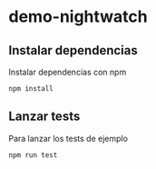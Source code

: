 # demo-nightwatch

## Instalar dependencias

Instalar dependencias con npm

```
npm install
```

## Lanzar tests

Para lanzar los tests de ejemplo

```
npm run test
```
